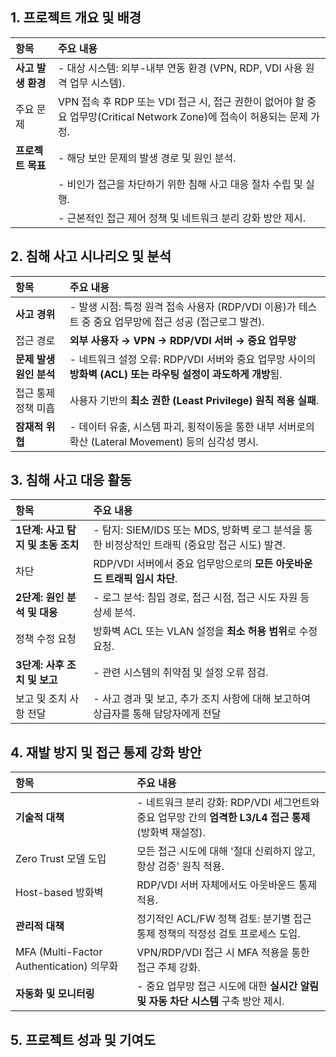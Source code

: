 ## 1. 프로젝트 개요 및 배경

| 항목 | 주요 내용 |
| :--- | :--- |
| **사고 발생 환경** | - 대상 시스템: 외부-내부 연동 환경 (VPN, RDP, VDI 사용 원격 업무 시스템). |
| 주요 문제 | VPN 접속 후 RDP 또는 VDI 접근 시, 접근 권한이 없어야 할 중요 업무망(Critical Network Zone)에 접속이 허용되는 문제 가정. |
| **프로젝트 목표** | - 해당 보안 문제의 발생 경로 및 원인 분석. |
| | - 비인가 접근을 차단하기 위한 침해 사고 대응 절차 수립 및 실행. |
| | - 근본적인 접근 제어 정책 및 네트워크 분리 강화 방안 제시. |


## 2. 침해 사고 시나리오 및 분석
| 항목 | 주요 내용 |
| :--- | :--- |
| **사고 경위** | - 발생 시점: 특정 원격 접속 사용자 (RDP/VDI 이용)가 테스트 중 중요 업무망에 접근 성공 (접근로그 발견). |
| 접근 경로 | **외부 사용자 → VPN → RDP/VDI 서버 → 중요 업무망** |
| **문제 발생 원인 분석** | - 네트워크 설정 오류: RDP/VDI 서버와 중요 업무망 사이의 **방화벽 (ACL) 또는 라우팅 설정이 과도하게 개방**됨. |
| 접근 통제 정책 미흡 | 사용자 기반의 **최소 권한 (Least Privilege) 원칙 적용 실패**. |
| **잠재적 위협** | - 데이터 유출, 시스템 파괴, 횡적이동을 통한 내부 서버로의 확산 (Lateral Movement) 등의 심각성 명시. |

## 3. 침해 사고 대응 활동
| 항목 | 주요 내용 |
| :--- | :--- |
| **1단계: 사고 탐지 및 초동 조치** | - 탐지: SIEM/IDS 또는 MDS, 방화벽 로그 분석을 통한 비정상적인 트래픽 (중요망 접근 시도) 발견. |
| 차단 |  RDP/VDI 서버에서 중요 업무망으로의 **모든 아웃바운드 트래픽 임시 차단**. |
| **2단계: 원인 분석 및 대응** | - 로그 분석: 침입 경로, 접근 시점, 접근 시도 자원 등 상세 분석. |
| 정책 수정 요청| 방화벽 ACL 또는 VLAN 설정을 **최소 허용 범위**로 수정 요청. |
| **3단계: 사후 조치 및 보고** | - 관련 시스템의 취약점 및 설정 오류 점검. |
| 보고 및 조치 사항 전달 | - 사고 경과 및 보고, 추가 조치 사항에 대해 보고하여 상급자를 통해 담당자에게 전달 |


## 4. 재발 방지 및 접근 통제 강화 방안

| 항목 | 주요 내용 |
| :--- | :--- |
| **기술적 대책** | - 네트워크 분리 강화: RDP/VDI 세그먼트와 중요 업무망 간의 **엄격한 L3/L4 접근 통제** (방화벽 재설정). |
| Zero Trust 모델 도입 | 모든 접근 시도에 대해 '절대 신뢰하지 않고, 항상 검증' 원칙 적용. |
| Host-based 방화벽 |  RDP/VDI 서버 자체에서도 아웃바운드 통제 적용. |
| **관리적 대책** | 정기적인 ACL/FW 정책 검토: 분기별 접근 통제 정책의 적정성 검토 프로세스 도입. |
| MFA (Multi-Factor Authentication) 의무화 | VPN/RDP/VDI 접근 시 MFA 적용을 통한 접근 주체 강화. |
| **자동화 및 모니터링** | - 중요 업무망 접근 시도에 대한 **실시간 알림 및 자동 차단 시스템** 구축 방안 제시. |

## 5. 프로젝트 성과 및 기여도
